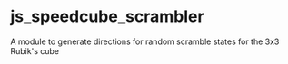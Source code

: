 # js_speedcube_scrambler
A module to generate directions for random scramble states for the 3x3 Rubik's cube
